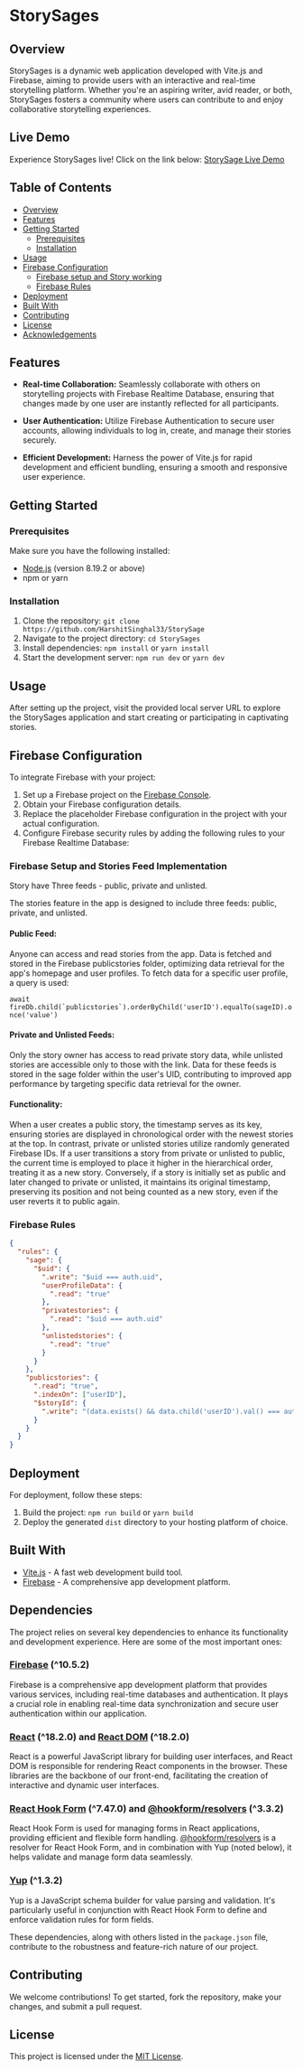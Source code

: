 # StorySages

## Overview

StorySages is a dynamic web application developed with Vite.js and Firebase, aiming to provide users with an interactive and real-time storytelling platform. Whether you're an aspiring writer, avid reader, or both, StorySages fosters a community where users can contribute to and enjoy collaborative storytelling experiences.

## Live Demo

Experience StorySages live! Click on the link below: [StorySage Live Demo](https://storysages-kh.web.app/)

## Table of Contents

- [Overview](#overview)
- [Features](#features)
- [Getting Started](#getting-started)
  - [Prerequisites](#prerequisites)
  - [Installation](#installation)
- [Usage](#usage)
- [Firebase Configuration](#firebase-configuration)
  - [Firebase setup and Story working](#firebase-setup-and-stories-feed-Implementation)
  - [Firebase Rules](#Firebase-Rules)
- [Deployment](#deployment)
- [Built With](#built-with)
- [Contributing](#contributing)
- [License](#license)
- [Acknowledgements](#acknowledgements)

## Features

- **Real-time Collaboration:** Seamlessly collaborate with others on storytelling projects with Firebase Realtime Database, ensuring that changes made by one user are instantly reflected for all participants.

- **User Authentication:** Utilize Firebase Authentication to secure user accounts, allowing individuals to log in, create, and manage their stories securely.

- **Efficient Development:** Harness the power of Vite.js for rapid development and efficient bundling, ensuring a smooth and responsive user experience.

## Getting Started

### Prerequisites

Make sure you have the following installed:

- [Node.js](https://nodejs.org/) (version 8.19.2 or above)
- npm or yarn

### Installation

1. Clone the repository: `git clone https://github.com/HarshitSinghal33/StorySage`
2. Navigate to the project directory: `cd StorySages`
3. Install dependencies: `npm install` or `yarn install`
4. Start the development server: `npm run dev` or `yarn dev`

## Usage

After setting up the project, visit the provided local server URL to explore the StorySages application and start creating or participating in captivating stories.

## Firebase Configuration

To integrate Firebase with your project:

1. Set up a Firebase project on the [Firebase Console](https://console.firebase.google.com/).
2. Obtain your Firebase configuration details.
3. Replace the placeholder Firebase configuration in the project with your actual configuration.
4. Configure Firebase security rules by adding the following rules to your Firebase Realtime Database:

### Firebase Setup and Stories Feed Implementation
Story have Three feeds - public, private and unlisted.

The stories feature in the app is designed to include three feeds: public, private, and unlisted.

#### Public Feed:
Anyone can access and read stories from the app. Data is fetched and stored in the Firebase publicstories folder, optimizing data retrieval for the app's homepage and user profiles. To fetch data for a specific user profile, a query is used:

``` await fireDb.child(`publicstories`).orderByChild('userID').equalTo(sageID).once('value') ```

#### Private and Unlisted Feeds:
Only the story owner has access to read private story data, while unlisted stories are accessible only to those with the link. Data for these feeds is stored in the sage folder within the user's UID, contributing to improved app performance by targeting specific data retrieval for the owner.

#### Functionality:

When a user creates a public story, the timestamp serves as its key, ensuring stories are displayed in chronological order with the newest stories at the top. In contrast, private or unlisted stories utilize randomly generated Firebase IDs. If a user transitions a story from private or unlisted to public, the current time is employed to place it higher in the hierarchical order, treating it as a new story. Conversely, if a story is initially set as public and later changed to private or unlisted, it maintains its original timestamp, preserving its position and not being counted as a new story, even if the user reverts it to public again.

### Firebase Rules
```json
{
  "rules": {
    "sage": {
      "$uid": {
        ".write": "$uid === auth.uid",
        "userProfileData": {
          ".read": "true"
        },
        "privatestories": {
          ".read": "$uid === auth.uid"
        },
        "unlistedstories": {
          ".read": "true"
        }
      }
    },
    "publicstories": {
      ".read": "true",
      ".indexOn": ["userID"],
      "$storyId": {
        ".write": "(data.exists() && data.child('userID').val() === auth.uid) || (!data.exists() && newData.child('userID').val() === auth.uid)"
      }
    }
  }
}
```
## Deployment

For deployment, follow these steps:

1. Build the project: `npm run build` or `yarn build`
2. Deploy the generated `dist` directory to your hosting platform of choice.

## Built With

- [Vite.js](https://vitejs.dev/) - A fast web development build tool.
- [Firebase](https://firebase.google.com/) - A comprehensive app development platform.

## Dependencies

The project relies on several key dependencies to enhance its functionality and development experience. Here are some of the most important ones:

### [Firebase](https://firebase.google.com/) (^10.5.2)

Firebase is a comprehensive app development platform that provides various services, including real-time databases and authentication. It plays a crucial role in enabling real-time data synchronization and secure user authentication within our application.

### [React](https://reactjs.org/) (^18.2.0) and [React DOM](https://reactjs.org/docs/react-dom.html) (^18.2.0)

React is a powerful JavaScript library for building user interfaces, and React DOM is responsible for rendering React components in the browser. These libraries are the backbone of our front-end, facilitating the creation of interactive and dynamic user interfaces.

### [React Hook Form](https://react-hook-form.com/) (^7.47.0) and [@hookform/resolvers](https://react-hook-form.com/resolvers/yup) (^3.3.2)

React Hook Form is used for managing forms in React applications, providing efficient and flexible form handling. [@hookform/resolvers](https://react-hook-form.com/resolvers/yup) is a resolver for React Hook Form, and in combination with Yup (noted below), it helps validate and manage form data seamlessly.

### [Yup](https://github.com/jquense/yup) (^1.3.2)

Yup is a JavaScript schema builder for value parsing and validation. It's particularly useful in conjunction with React Hook Form to define and enforce validation rules for form fields.

These dependencies, along with others listed in the `package.json` file, contribute to the robustness and feature-rich nature of our project.

## Contributing

We welcome contributions! To get started, fork the repository, make your changes, and submit a pull request. 

## License

This project is licensed under the [MIT License](LICENSE.md).